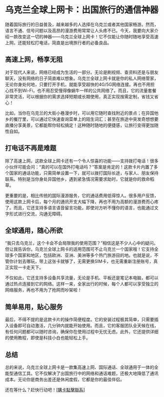 # 乌克兰全球上网卡：出国旅行的通信神器

随着国际旅行的日益普及，越来越多的人选择在乌克兰或者其他国家畅游。然而，语言不通、信号问题以及高昂的漫游费用常常让人头疼不已。今天，我要向大家介绍一款改变这一切的神器——乌克兰全球上网卡！它不仅能让你随时随地享受高速上网，还能轻松打电话，简直是出境旅行者的必备良品。

## 高速上网，畅享无阻

对于现代人来说，网络已经成为生活的一部分。无论是刷视频、查资料还是与朋友聊天，没有网络的日子简直难以想象。乌克兰全球上网卡就是你的私人网络管家，无论你身处何地，只要打开手机，就能享受超快的4G/5G网络连接。再也不用担心找不到Wi-Fi，也不用忍受慢得像蜗牛一样的公共网络了。而且，它的流量套餐非常灵活，可以根据你的需求选择短期或长期使用，真正实现按需定制，省钱又省心！

比如，当你在乌克兰的大街小巷漫步时，可以用它随时查找附近的景点；在异国他乡的餐厅里，可以通过它快速查询菜单上的陌生词汇；甚至在旅途中突发奇想想要直播分享美景，它都能帮你轻松搞定！这种随时随地的便捷感，让旅行变得更加随性自如。

## 打电话不再是难题

除了高速上网，这款全球上网卡还有一个令人惊喜的功能——支持拨打电话！很多小伙伴可能会问：“真的可以在国外打电话吗？”答案是肯定的！这款卡片内置了多个国家的通话功能，只需简单设置一下，就可以拨打国际长途，与家人、朋友保持联系。特别是当你身处异国他乡，遇到紧急情况需要求助时，它就是你的救命稻草。

更重要的是，相比传统的国际漫游服务，它的通话费用低得惊人。很多用户反馈，使用这款上网卡后，每个月的通讯开支大幅下降，再也不用为高额的漫游费而心疼了。而且，它还支持多语言语音留言功能，即使对方听不懂你的语言，也能通过文字形式进行交流，沟通无障碍。

## 全球通用，随心所欲

“我只去乌克兰，这个卡会不会局限我的使用范围？”相信这是不少人心中的疑问。但让我告诉你，乌克兰全球上网卡的适用范围可不止乌克兰一个国家哦！它支持全球多个国家和地区，包括欧洲、亚洲、美洲等多个热门旅游目的地。也就是说，不管你计划去哪玩，带上这张卡就够了，无需更换SIM卡，也无需重新注册账号，真正实现一卡走天下。

不仅如此，它还支持多设备共享流量，无论是手机、平板还是笔记本电脑，都可以通过热点连接到它的网络。这样一来，全家出行的时候，每个人都可以享受独立的网络服务，再也不用为了抢网而吵架啦！

## 简单易用，贴心服务

最后，不得不提的是这款卡片的操作简便程度。它的安装过程极其简单，只需要插入设备即可自动激活，几分钟内就能开始使用。而且，它的客服团队全天候在线，有任何问题都可以随时咨询，确保你在使用过程中无忧无虑。此外，它还提供详细的使用教程，即使是科技小白也能轻松上手。

## 总结

总的来说，乌克兰全球上网卡是一款集高速上网、国际通话、全球通用于一体的全能型通信工具。它不仅解决了出国旅行中的网络和通话难题，还极大地降低了通讯成本。无论你是商务出差还是休闲度假，它都是你的最佳伴侣。

还在等什么？赶快行动吧！[[購卡點擊聯系](https://t.me/s/esim1088)]